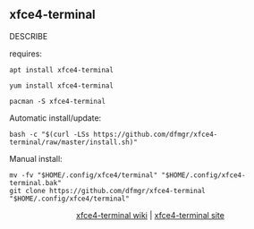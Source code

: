 ## xfce4-terminal  
  
DESCRIBE  
  
requires:    
```
apt install xfce4-terminal
```  
```
yum install xfce4-terminal
```  
```
pacman -S xfce4-terminal
```  
  
Automatic install/update:
```
bash -c "$(curl -LSs https://github.com/dfmgr/xfce4-terminal/raw/master/install.sh)"
```
Manual install:
```
mv -fv "$HOME/.config/xfce4/terminal" "$HOME/.config/xfce4-terminal.bak"
git clone https://github.com/dfmgr/xfce4-terminal "$HOME/.config/xfce4/terminal"
```
  
  
<p align=center>
  <a href="https://wiki.archlinux.org/index.php/NAME" target="_blank">xfce4-terminal wiki</a>  |  
  <a href="NAME" target="_blank">xfce4-terminal site</a>
</p>  
